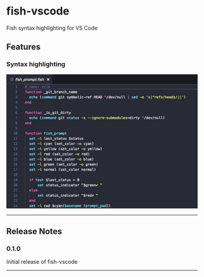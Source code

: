 # fish-vscode

Fish syntax highlighting for VS Code

## Features

### Syntax highlighting

![syntax highlighting example](./images/highlighting.png)

-----------------------------------------------------------------------------------------------------------

## Release Notes

### 0.1.0

Initial release of fish-vscode

-----------------------------------------------------------------------------------------------------------
